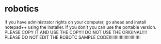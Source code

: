 # robotics
If you have administrator rights on your computer, go ahead and install notepad++ using the installer.
If you don't you can use the portable version. PLEASE COPY IT AND USE THE COPY!! DO NOT USE THE ORIGINAL!!!!
PLEASE DO NOT EDIT THE ROBOTC SAMPLE CODE!!!!!!!!!!!!!!!!!!!!!!!!!! 
